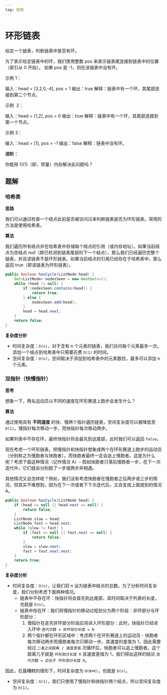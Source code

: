 ```yaml
---
tag: 链表
---
```


# 环形链表

给定一个链表，判断链表中是否有环。

为了表示给定链表中的环，我们使用整数 pos 来表示链表尾连接到链表中的位置（索引从 0 开始）。 如果 pos 是 -1，则在该链表中没有环。

示例 1：

输入：head = [3,2,0,-4], pos = 1
输出：true
解释：链表中有一个环，其尾部连接到第二个节点。

示例  2：

输入：head = [1,2], pos = 0
输出：true
解释：链表中有一个环，其尾部连接到第一个节点。

示例 3：

输入：head = [1], pos = -1
输出：false
解释：链表中没有环。

**进阶：**

你能用 O(1)（即，常量）内存解决此问题吗？

## 题解

### 哈希表

**思路**

我们可以通过检查一个结点此前是否被访问过来判断链表是否为环形链表。常用的方法是使用哈希表。

**算法**

我们遍历所有结点并在哈希表中存储每个结点的引用（或内存地址）。如果当前结点为空结点 null（即已检测到链表尾部的下一个结点），那么我们已经遍历完整个链表，并且该链表不是环形链表。如果当前结点的引用已经存在于哈希表中，那么返回 true（即该链表为环形链表）。

```java
public boolean hasCycle(ListNode head) {
    Set<ListNode> nodesSeen = new HashSet<>();
    while (head != null) {
        if (nodesSeen.contains(head)) {
            return true;
        } else {
            nodesSeen.add(head);
        }
        head = head.next;
    }
    return false;
}
```

**复杂度分析**

- 时间复杂度：`O(n)`，对于含有 n 个元素的链表，我们访问每个元素最多一次。添加一个结点到哈希表中只需要花费 `O(1)` 的时间。
- 空间复杂度：`O(n)`，空间取决于添加到哈希表中的元素数目，最多可以添加 n 个元素。

### 双指针（快慢指针）

**思考**

想象一下，两名运动员以不同的速度在环形赛道上跑步会发生什么？

**算法**

通过使用具有 **不同速度** 的快、慢两个指针遍历链表，空间复杂度可以被降低至 `O(1)`。慢指针每次移动一步，而快指针每次移动两步。

如果列表中不存在环，最终快指针将会最先到达尾部，此时我们可以返回 `false`。

现在考虑一个环形链表，把慢指针和快指针想象成两个在环形赛道上跑步的运动员（分别称之为慢跑者与快跑者）。而快跑者最终一定会追上慢跑者。这是为什么呢？考虑下面这种情况（记作情况 A）- 假如快跑者只落后慢跑者一步，在下一次迭代中，它们就会分别跑了一步或两步并相遇。

其他情况又会怎样呢？例如，我们没有考虑快跑者在慢跑者之后两步或三步的情况。但其实不难想到，因为在下一次或者下下次迭代后，又会变成上面提到的情况 A。

```java
public boolean hasCycle(ListNode head) {
    if (head == null || head.next == null) {
        return false;
    }
    ListNode slow = head;
    ListNode fast = head.next;
    while (slow != fast) {
        if (fast == null || fast.next == null) {
            return false;
        }
        slow = slow.next;
        fast = fast.next.next;
    }
    return true;
}
```

**复杂度分析**

- 时间复杂度：`O(n)`，让我们将 n 设为链表中结点的总数。为了分析时间复杂度，我们分别考虑下面两种情况。
  - 链表中不存在环：快指针将会首先到达尾部，其时间取决于列表的长度，也就是 `O(n)`。
  - 链表中存在环：我们将慢指针的移动过程划分为两个阶段：非环部分与环形部分：
    1. 慢指针在走完非环部分阶段后将进入环形部分：此时，快指针已经进入环中 `迭代次数 = 非环部分长度 = N`
    2. 两个指针都在环形区域中：考虑两个在环形赛道上的运动员 - 快跑者每次移动两步而慢跑者每次只移动一步。其速度的差值为 1，因此需要经过 `二者之间距离 / 速度差值` 次循环后，快跑者可以追上慢跑者。这个距离几乎就是 `环形部分长度 K` 且速度差值为 1，我们得出这样的结论 `迭代次数 = 近似于 环形部分长度 K`。

因此，在最糟糕的情形下，时间复杂度为 `O(N+K)`，也就是 `O(n)`。

- 空间复杂度：`O(1)`，我们只使用了慢指针和快指针两个结点，所以空间复杂度为 `O(1)`。
